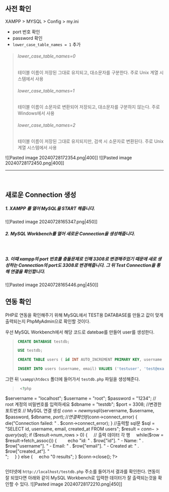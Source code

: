 <br>

## 사전 확인
XAMPP > MYSQL > Config > my.ini
- port 번호 확인
- password 확인
- `lower_case_table_names = 1` 추가
 >###### lower_case_table_names=0
 >테이블 이름이 저장된 그대로 유지되고, 대소문자를 구분한다. 
 >주로 Unix 계열 시스템에서 사용
 ><br>
> ###### lower_case_table_names=1
> 테이블 이름이 소문자로 변환되어 저장되고, 대소문자를 구분하지 않는다. 
> 주로 Windows에서 사용
> <br>
> ###### lower_case_table_names=2
> 테이블 이름이 저장된 그대로 유지되지만, 검색 시 소문자로 변환된다. 
> 주로 Unix 계열 시스템에서 사용

![[Pasted image 20240728172354.png|400]]
![[Pasted image 20240728172450.png|400]]

---
<br>

## 새로운 Connection 생성

##### 1. XAMPP 를 열어 MySQL을 START 해줍니다.
 ![[Pasted image 20240728165347.png|450]]
<br>

 ##### 2. MySQL Workbench를 열어 새로운 Connection을 생성해줍니다.
<br>

 ##### 3. 이때 xampp의 port 번호를 충돌문제로 인해 3308로 변경해주었기 때문에 새로 생성하는 Connection의 port도 3308로 변경해줍니다. 그 뒤 Test Connection을 통해 연결을 확인합니다.
 ![[Pasted image 20240728165446.png|450]]
 <br>

##  연동 확인
PHP로 연동을 확인해주기 위해 MySQL에서 TEST용 DATABASE를 만들고 값이 맞게 출력되는지 PhpMyAdmin으로 확인할 것이다.

우선 MySQL Workbench에서 해당 코드로 datebae를 만들어 user를 생성한다.
> ``` sql 
> CREATE DATABASE testdb; 
> 
> USE testdb;
> 
> CREATE TABLE users ( id INT AUTO_INCREMENT PRIMARY KEY, username VARCHAR(50) NOT NULL, email VARCHAR(100) NOT NULL, created_at TIMESTAMP DEFAULT CURRENT_TIMESTAMP ); 
> 
> INSERT INTO users (username, email) VALUES ('testuser', 'test@example.com'); 
> ```

그런 뒤 `\xampp\htdocs` 폴더에 들어가서 `testdb.php` 파일을 생성해준다.
> ```php
>  <?php
$servername = "localhost";
$username = "root";
$password = "1234"; // root 계정의 비밀번호를 입력하세요
$dbname = "testdb";
$port = 3308; //변경한 포트번호
// MySQL 연결 생성
$conn = new mysqli($servername, $username, $password, $dbname, $port);
// 연결 확인
if ($conn->connect_error) {
    die("Connection failed: " . $conn->connect_error);
}
//출력할 sql문
$sql = "SELECT id, username, email, created_at FROM users";
$result = $conn->query($sql);
if ($result->num_rows > 0) {
    // 출력 데이터 각 행
    while($row = $result->fetch_assoc()) {
        echo "id: " . $row["id"]. " - Name: " . $row["username"]. " - Email: " . $row["email"]. " - Created at: " . $row["created_at"]. "<br>";
    }
} else {
    echo "0 results";
}
$conn->close();
?> 
>```

인터넷에 `http://localhost/testdb.php` 주소를 들어가서 결과를 확인한다.
연동이 잘 되었다면 아래와 같이 MySQL Workbench로 입력한 데이터가 잘 출력되는것을 확인할 수 있다.
![[Pasted image 20240728172210.png|450]]